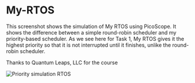 # My-RTOS

This screenshot shows the simulation of My RTOS using PicoScope. It shows the difference between a simple round-robin scheduler and my priority-based scheduler. As we see here for Task 1, My RTOS gives it the highest priority so that it is not interrupted until it finishes, unlike the round-robin scheduler.

Thanks to Quantum Leaps, LLC for the course

![Priority simulation RTOS](https://user-images.githubusercontent.com/49674839/91479051-2d8fd100-e8a1-11ea-8e83-6aefde69e698.png)
